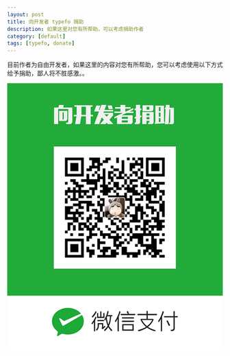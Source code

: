```yaml
---
layout: post
title: 向开发者 typefo 捐助
description: 如果这里对您有所帮助，可以考虑捐助作者
category: [default]
tags: [typefo, donate]
---
```


目前作者为自由开发者，如果这里的内容对您有所帮助，您可以考虑使用以下方式给予捐助，鄙人将不胜感激。。


![donate](assets/img/donate.png)
